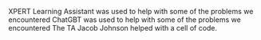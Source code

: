 XPERT Learning Assistant was used to help with some of the problems we encountered 
ChatGBT was used to help with some of the problems we encountered
The TA Jacob Johnson helped with a cell of code.
